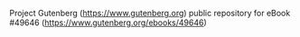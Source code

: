 Project Gutenberg (https://www.gutenberg.org) public repository for eBook #49646 (https://www.gutenberg.org/ebooks/49646)
